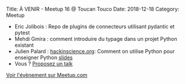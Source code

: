 Title: À VENIR - Meetup 16 @ Toucan Touco
Date: 2018-12-18
Category: Meetup

- Eric Jolibois : Repo de plugins de connecteurs utilisant pydantic et pytest
- Mehdi Gmira : comment introduire du typage dans un projet Python existant
- Julien Palard : [hackinscience.org](https://hackinscience.org): Comment on utilise Python pour enseigner Python [slides](https://mdk.fr/hackinscience/)
- Vous ? [Proposez un talk](https://goo.gl/forms/RiuLdXUM0cckgUWo2)

[Voir l'évènement sur Meetup.com](https://www.meetup.com/Paris-py-Python-Django-friends/events/250063967/)

